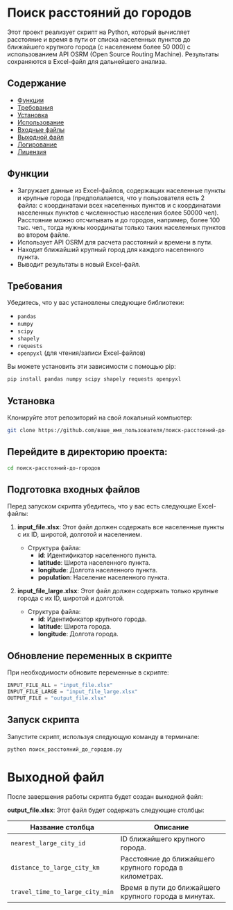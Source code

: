# Поиск расстояний до городов

Этот проект реализует скрипт на Python, который вычисляет расстояние и время в пути от списка населенных пунктов до ближайшего крупного города (с населением более 50 000) с использованием API OSRM (Open Source Routing Machine). Результаты сохраняются в Excel-файл для дальнейшего анализа.

## Содержание

- [Функции](#функции)
- [Требования](#требования)
- [Установка](#установка)
- [Использование](#использование)
- [Входные файлы](#входные-файлы)
- [Выходной файл](#выходной-файл)
- [Логирование](#логирование)
- [Лицензия](#лицензия)

## Функции

- Загружает данные из Excel-файлов, содержащих населенные пункты и крупные города (предполалается, что у пользователя есть 2 файла: с координатами всех населенных пунктов и с координатами населенных пунктов с численностью населения более 50000 чел). Расстояние можно отсчитывать и до городов, например, более 100 тыс. чел., тогда нужны координаты только таких населенных пунктов во втором файле.
- Использует API OSRM для расчета расстояний и времени в пути.
- Находит ближайший крупный город для каждого населенного пункта.
- Выводит результаты в новый Excel-файл.

## Требования

Убедитесь, что у вас установлены следующие библиотеки:

- `pandas`
- `numpy`
- `scipy`
- `shapely`
- `requests`
- `openpyxl` (для чтения/записи Excel-файлов)

Вы можете установить эти зависимости с помощью pip:

```bash
pip install pandas numpy scipy shapely requests openpyxl
```
## Установка

Клонируйте этот репозиторий на свой локальный компьютер:

```bash
git clone https://github.com/ваше_имя_пользователя/поиск-расстояний-до-городов.git
```

## Перейдите в директорию проекта:
```bash
cd поиск-расстояний-до-городов
```

## Подготовка входных файлов

Перед запуском скрипта убедитесь, что у вас есть следующие Excel-файлы:

1. **input_file.xlsx**: Этот файл должен содержать все населенные пункты с их ID, широтой, долготой и населением.
   - Структура файла:
     - **id**: Идентификатор населенного пункта.
     - **latitude**: Широта населенного пункта.
     - **longitude**: Долгота населенного пункта.
     - **population**: Население населенного пункта.

2. **input_file_large.xlsx**: Этот файл должен содержать только крупные города с их ID, широтой и долготой.
   - Структура файла:
     - **id**: Идентификатор крупного города.
     - **latitude**: Широта города.
     - **longitude**: Долгота города.

## Обновление переменных в скрипте

При необходимости обновите переменные в скрипте:

```python
INPUT_FILE_ALL = "input_file.xlsx"
INPUT_FILE_LARGE = "input_file_large.xlsx"
OUTPUT_FILE = "output_file.xlsx"
```
## Запуск скрипта

Запустите скрипт, используя следующую команду в терминале:

```bash
python поиск_расстояний_до_городов.py
```
# Выходной файл

После завершения работы скрипта будет создан выходной файл:

**output_file.xlsx**: Этот файл будет содержать следующие столбцы:

| Название столбца                       | Описание                                                      |
|----------------------------------------|---------------------------------------------------------------|
| `nearest_large_city_id`               | ID ближайшего крупного города.                               |
| `distance_to_large_city_km`           | Расстояние до ближайшего крупного города в километрах.      |
| `travel_time_to_large_city_min`       | Время в пути до ближайшего крупного города в минутах.       |
